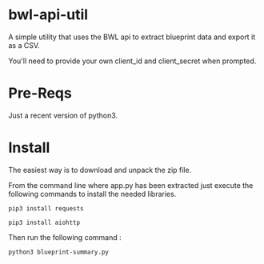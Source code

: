 # bwl-api-util
A simple utility that uses the BWL api to extract blueprint data and export it as a CSV.

You'll need to provide your own client_id and client_secret when prompted.

# Pre-Reqs
Just a recent version of python3.

# Install
The easiest way is to download and unpack the zip file.

From the command line where app.py has been extracted just execute the following commands
to install the needed libraries.

`pip3 install requests`

`pip3 install aiohttp`

Then run the following command :

`python3 blueprint-summary.py`